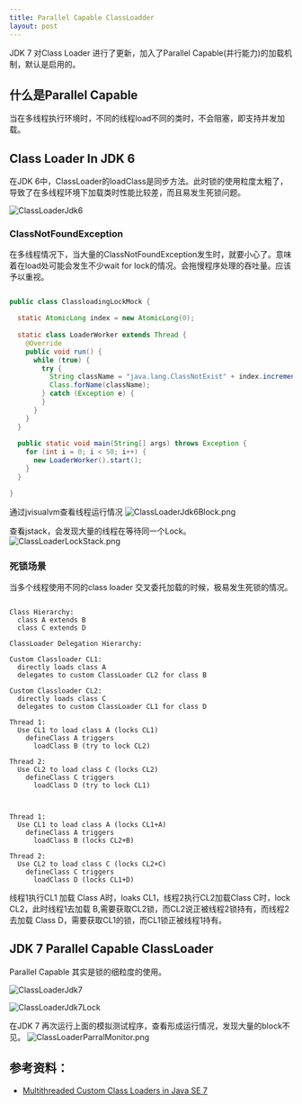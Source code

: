 ```yaml
---
title: Parallel Capable ClassLoadder
layout: post
---
```


JDK 7 对Class Loader 进行了更新，加入了Parallel Capable(并行能力)的加载机制，默认是启用的。

## 什么是Parallel Capable

当在多线程执行环境时，不同的线程load不同的类时，不会阻塞，即支持并发加载。

## Class Loader In JDK 6

在JDK 6中，ClassLoader的loadClass是同步方法。此时锁的使用粒度太粗了，导致了在多线程环境下加载类时性能比较差，而且易发生死锁问题。

![ClassLoaderJdk6](/public/img/ParallelCapableClassLoader/ClassLoaderJdk6.png)


### ClassNotFoundException

在多线程情况下，当大量的ClassNotFoundException发生时，就要小心了。意味着在load处可能会发生不少wait for lock的情况。会拖慢程序处理的吞吐量。应该予以重视。

```java

public class ClassloadingLockMock {

  static AtomicLong index = new AtomicLong(0);
  
  static class LoaderWorker extends Thread {
    @Override
    public void run() {
      while (true) {
        try {
          String className = "java.lang.ClassNotExist" + index.incrementAndGet();
          Class.forName(className);
        } catch (Exception e) {
        }
      }
    }
  }  
  
  public static void main(String[] args) throws Exception {
    for (int i = 0; i < 50; i++) {
      new LoaderWorker().start();
    }
  }

}

```

通过jvisualvm查看线程运行情况
![ClassLoaderJdk6Block.png](/public/img/ParallelCapableClassLoader/ClassLoaderJdk6Block.png)

查看jstack，会发现大量的线程在等待同一个Lock。
![ClassLoaderLockStack.png](/public/img/ParallelCapableClassLoader/ClassLoaderLockStack.png)

### 死锁场景

当多个线程使用不同的class loader 交叉委托加载的时候，极易发生死锁的情况。

```

Class Hierarchy:
  class A extends B
  class C extends D

ClassLoader Delegation Hierarchy:

Custom Classloader CL1:
  directly loads class A 
  delegates to custom ClassLoader CL2 for class B

Custom Classloader CL2:
  directly loads class C
  delegates to custom ClassLoader CL1 for class D

Thread 1:
  Use CL1 to load class A (locks CL1)
    defineClass A triggers
      loadClass B (try to lock CL2)

Thread 2:
  Use CL2 to load class C (locks CL2)
    defineClass C triggers
      loadClass D (try to lock CL1)


```

```

Thread 1:
  Use CL1 to load class A (locks CL1+A)
    defineClass A triggers
      loadClass B (locks CL2+B)

Thread 2:
  Use CL2 to load class C (locks CL2+C)
    defineClass C triggers
      loadClass D (locks CL1+D)

```

线程1执行CL1 加载 Class A时，loaks CL1，线程2执行CL2加载Class C时，lock CL2，此时线程1去加载 B,需要获取CL2锁，而CL2说正被线程2锁持有，而线程2去加载 Class D，需要获取CL1的锁，而CL1锁正被线程1持有。




## JDK 7 Parallel Capable ClassLoader

Parallel Capable 其实是锁的细粒度的使用。

![ClassLoaderJdk7](/public/img/ParallelCapableClassLoader/ClassLoaderJdk7.png)

![ClassLoaderJdk7Lock](/public/img/ParallelCapableClassLoader/ClassLoaderJdk7Lock.png)

在JDK 7 再次运行上面的模拟测试程序，查看形成运行情况，发现大量的block不见。
![ClassLoaderParralMonitor.png](/public/img/ParallelCapableClassLoader/ClassLoaderParallelMonitor.png)


## 参考资料：

 * [Multithreaded Custom Class Loaders in Java SE 7](http://docs.oracle.com/javase/7/docs/technotes/guides/lang/cl-mt.html)




